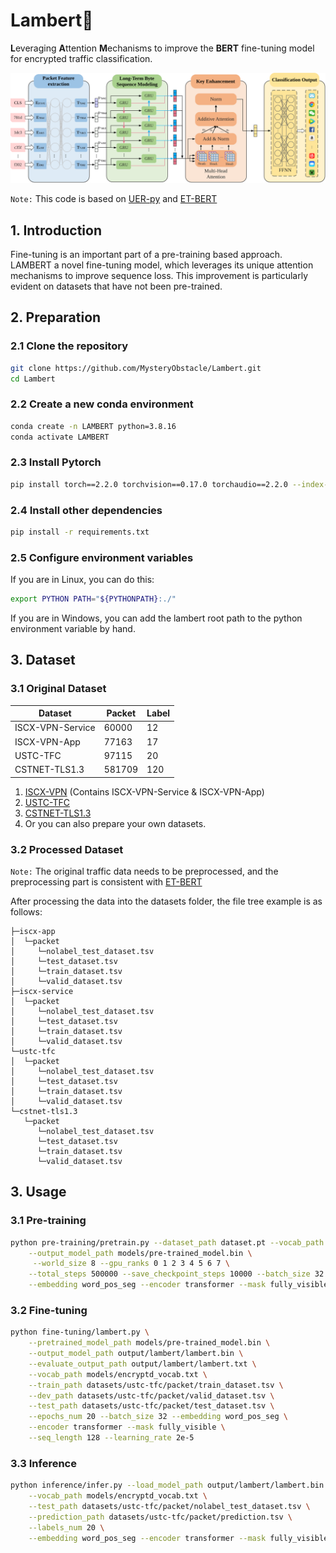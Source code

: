 # Lambert🐣
**L**everaging **A**ttention **M**echanisms to improve the **BERT** fine-tuning model for encrypted traffic classification.

![](./img/LAMBERT.svg)

`Note:` This code is based on [UER-py](https://github.com/dbiir/UER-py) and [ET-BERT](https://github.com/linwhitehat/ET-BERT)

## 1. Introduction
Fine-tuning is an important part of a pre-training based approach. 
LAMBERT a novel fine-tuning model, which leverages its unique attention mechanisms to improve sequence loss. 
This improvement is particularly evident on datasets that have not been pre-trained.

## 2. Preparation
### 2.1 Clone the repository
```bash
git clone https://github.com/MysteryObstacle/Lambert.git
cd Lambert
```
### 2.2 Create a new conda environment
```bash
conda create -n LAMBERT python=3.8.16
conda activate LAMBERT
```
### 2.3 Install Pytorch
```bash
pip install torch==2.2.0 torchvision==0.17.0 torchaudio==2.2.0 --index-url https://download.pytorch.org/whl/cu121
```
### 2.4 Install other dependencies
```bash
pip install -r requirements.txt
```
### 2.5 Configure environment variables
If you are in Linux, you can do this:
```bash
export PYTHON PATH="${PYTHONPATH}:./"
```
If you are in Windows, you can add the lambert root path to the python environment variable by hand.

## 3. Dataset
### 3.1 Original Dataset
| Dataset          | Packet | Label |
|------------------|--------|-------|
| ISCX-VPN-Service | 60000  | 12    |
| ISCX-VPN-App     | 77163  | 17    |
| USTC-TFC         | 97115  | 20    |
| CSTNET-TLS1.3    | 581709 | 120   |
1. [ISCX-VPN](https://drive.google.com/drive/folders/1is609sosAdqf9YJAfwr72hBqM4OeNuZq?usp=sharing) (Contains ISCX-VPN-Service & ISCX-VPN-App)
2. [USTC-TFC](https://drive.google.com/file/d/1F09zxln9iFg2HWoqc6m4LKFhYK7cDQv_/view?usp=sharing)
3. [CSTNET-TLS1.3](https://drive.google.com/drive/folders/1is609sosAdqf9YJAfwr72hBqM4OeNuZq?usp=sharing)
4. Or you can also prepare your own datasets.
### 3.2 Processed Dataset
`Note:` The original traffic data needs to be preprocessed, and the preprocessing part is consistent with [ET-BERT](https://github.com/linwhitehat/ET-BERT)

After processing the data into the datasets folder, the file tree example is as follows:
```
├─iscx-app
│  └─packet
│     └─nolabel_test_dataset.tsv
│     └─test_dataset.tsv
│     └─train_dataset.tsv
│     └─valid_dataset.tsv
├─iscx-service
│  └─packet
│     └─nolabel_test_dataset.tsv
│     └─test_dataset.tsv
│     └─train_dataset.tsv
│     └─valid_dataset.tsv
└─ustc-tfc
│  └─packet
│     └─nolabel_test_dataset.tsv
│     └─test_dataset.tsv
│     └─train_dataset.tsv
│     └─valid_dataset.tsv
└─cstnet-tls1.3
   └─packet
      └─nolabel_test_dataset.tsv
      └─test_dataset.tsv
      └─train_dataset.tsv
      └─valid_dataset.tsv
```

## 3. Usage
### 3.1 Pre-training
```bash
python pre-training/pretrain.py --dataset_path dataset.pt --vocab_path models/encryptd_vocab.txt \
    --output_model_path models/pre-trained_model.bin \
     --world_size 8 --gpu_ranks 0 1 2 3 4 5 6 7 \
    --total_steps 500000 --save_checkpoint_steps 10000 --batch_size 32 \
    --embedding word_pos_seg --encoder transformer --mask fully_visible --target bert
```
### 3.2 Fine-tuning
```bash
python fine-tuning/lambert.py \
    --pretrained_model_path models/pre-trained_model.bin \
    --output_model_path output/lambert/lambert.bin \
    --evaluate_output_path output/lambert/lambert.txt \
    --vocab_path models/encryptd_vocab.txt \
    --train_path datasets/ustc-tfc/packet/train_dataset.tsv \
    --dev_path datasets/ustc-tfc/packet/valid_dataset.tsv \
    --test_path datasets/ustc-tfc/packet/test_dataset.tsv \
    --epochs_num 20 --batch_size 32 --embedding word_pos_seg \
    --encoder transformer --mask fully_visible \
    --seq_length 128 --learning_rate 2e-5
```
### 3.3 Inference
```bash
python inference/infer.py --load_model_path output/lambert/lambert.bin \
    --vocab_path models/encryptd_vocab.txt \
    --test_path datasets/ustc-tfc/packet/nolabel_test_dataset.tsv \
    --prediction_path datasets/ustc-tfc/packet/prediction.tsv \
    --labels_num 20 \
    --embedding word_pos_seg --encoder transformer --mask fully_visible
```
